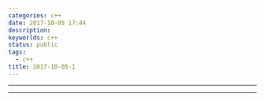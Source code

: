 ```yaml
---
categories: c++
date: 2017-10-05 17:44
description:
keyworlds: c++
status: public
tags:
  - c++
title: 2017-10-05-1
---
```




---
---